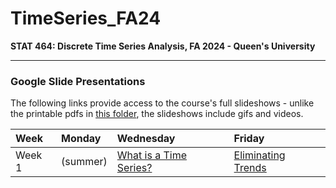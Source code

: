 # TimeSeries_FA24
**STAT 464: Discrete Time Series Analysis, FA 2024 - Queen's University**

---

### Google Slide Presentations

The following links provide access to the course's full slideshows - 
unlike the printable pdfs in [this folder](https://github.com/skyepaphora/TimeSeries_FA24/tree/main/Printable_Slides), 
the slideshows include gifs and videos.

| Week   | Monday    | Wednesday | Friday    |
|:-------|:----------|:----------|:----------|
| Week 1 | (summer)  | [What is a Time Series?](https://docs.google.com/presentation/d/1g-OGQTh_g2aNg0lSEX-dvQVbnzPqPLODM2g6LH18bW4/edit?usp=sharing) | [Eliminating Trends](https://docs.google.com/presentation/d/1FGfncxANPGrMabziSMltRtQReDQqf7V8f-vRPyC1R4M/edit?usp=sharing) | 